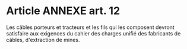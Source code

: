 # Article ANNEXE art. 12

Les câbles porteurs et tracteurs et les fils qui les composent devront satisfaire aux exigences du cahier des charges unifié des fabricants de câbles, d'extraction de mines.
